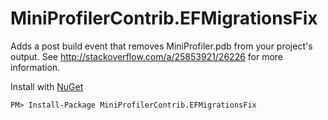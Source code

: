 # MiniProfilerContrib.EFMigrationsFix
Adds a post build event that removes MiniProfiler.pdb from your project's output. See http://stackoverflow.com/a/25853921/26226 for more information.

Install with [NuGet](https://www.nuget.org/packages/MiniProfilerContrib.EFMigrationsFix)

    PM> Install-Package MiniProfilerContrib.EFMigrationsFix
